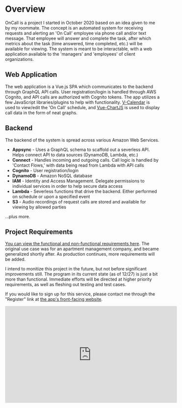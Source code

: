# Overview

OnCall is a project I started in October 2020 based on an idea given to me by my roommate. The concept is an automated system for receiving requests and alerting an 'On Call' employee via phone call and/or text message. That employee will answer and complete the task, after which metrics about the task (time answered, time completed, etc.) will be available for viewing. The system is meant to be interactable, with a web application available to the 'managers' and 'employees' of client organizations.

## Web Application

The web application is a Vue.js SPA which communicates to the backend through GraphQL API calls. User registration/login is handled through AWS Cognito, and API calls are authorized with Cognito tokens. The app utilizes a few JavaScript libraries/plugins to help with functionality. [V-Calendar](https://vcalendar.io/) is used to view/edit the 'On Call' schedule, and [Vue-ChartJS](https://vue-chartjs.org/) is used to display call data in the form of neat graphs.

## Backend

The backend of the system is spread across various Amazon Web Services.

- <b>Appsync</b> - Uses a GraphQL schema to scaffold out a severless API. Helps connect API to data sources (DynamoDB, Lambda, etc.)
- <b>Connect</b> - Handles incoming and outgoing calls. Call logic is handled by 'Contact Flows,' with data being read from Lambda with API calls
- <b>Cognito</b> - User registration/login
- <b>DynamoDB</b> - Amazon NoSQL database
- <b>IAM</b> - Identity and Access Management. Delegate permissions to individual services in order to help secure data access
- <b>Lambda</b> - Severless functions that drive the backend. Either performed on schedule or upon a specified event
- <b>S3</b> - Audio recordings of request calls are stored and available for viewing by allowed parties


...plus more.

## Project Requirements

[You can view the functional and non-functional requirements here](https://docs.google.com/document/d/e/2PACX-1vRtr8ONyB_Gec2oSvPq1U7rXo58swlQWRZDOhWRCuR-_O7SVRaMZMN3i42L9EK2n0iSQOqjenQMXYfu/pub). The original use case was for an apartment management company, and became generalized shortly after. As production continues, more requirements will be added.

I intend to monitize this project in the future, but not before significant improvements still. The program in its current state (as of 12/27) is just a bit more than functional. Immediate efforts will be directed at higher priority requirements, as well as fleshing out testing and test cases.

If you would like to sign up for this service, please contact me through the "Register" link at [the app's front-facing website](https://www.get-oncall.com).

<iframe width="560" height="315" src="https://www.youtube.com/embed/bl-iGVhuJ6k" frameborder="0" allow="accelerometer; autoplay; clipboard-write; encrypted-media; gyroscope; picture-in-picture" allowfullscreen></iframe>
